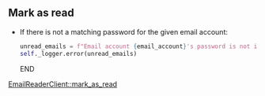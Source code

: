 ## Mark as read

* If there is not a matching password for the given email account:
  ```python
  unread_emails = f"Email account {email_account}'s password is not in our MONITORABLE_EMAIL_ACCOUNTS dict"
  self._logger.error(unread_emails)
  ```
  END

[EmailReaderClient::mark_as_read](../../clients/email_reader_client/mark_as_read.md)
